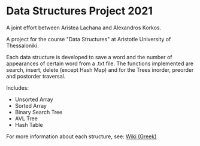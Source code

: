 # Data Structures Project 2021 

A joint effort between Aristea Lachana and Alexandros Korkos. 

A project for the course "Data Structures" at Aristotle University of Thessaloniki.

Each data structure is developed to save a word and the number of appearances of certain word from a .txt file. 
The functions implemented are search, insert, delete (except Hash Map) and for the Trees inorder, preorder and postorder traversal.

Includes:

- Unsorted Array
- Sorted Array
- Binary Search Tree
- AVL Tree
- Hash Table

For more information about each structure, see: [Wiki (Greek)](https://github.com/akorkos/Domes-Dedomenwn-2021/wiki)

